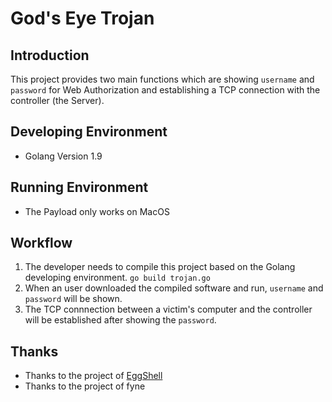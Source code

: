 # God's Eye Trojan

## Introduction
This project provides two main functions which are showing `username` and `password` for Web Authorization and establishing a TCP connection with the controller (the Server).

## Developing Environment
- Golang Version 1.9

## Running Environment
- The Payload only works on MacOS

## Workflow
1. The developer needs to compile this project based on the Golang developing environment.
``` go build trojan.go ```
2. When an user downloaded the compiled software and run, `username` and `password` will be shown.
3. The TCP connnection between a victim's computer and the controller will be established after showing the `password`.

## Thanks
- Thanks to the project of [EggShell](https://github.com/neoneggplant/EggShell)
- Thanks to the project of fyne
